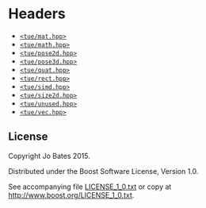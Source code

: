 Headers
=======
- [`<tue/mat.hpp>`](headers/mat.md)
- [`<tue/math.hpp>`](headers/math.md)
- [`<tue/pose2d.hpp>`](headers/pose2d.md)
- [`<tue/pose3d.hpp>`](headers/pose3d.md)
- [`<tue/quat.hpp>`](headers/quat.md)
- [`<tue/rect.hpp>`](headers/rect.md)
- [`<tue/simd.hpp>`](headers/simd.md)
- [`<tue/size2d.hpp>`](headers/size2d.md)
- [`<tue/unused.hpp>`](headers/unused.md)
- [`<tue/vec.hpp>`](headers/vec.md)

License
-------
Copyright Jo Bates 2015.

Distributed under the Boost Software License, Version 1.0.

See accompanying file [LICENSE_1_0.txt](../LICENSE_1_0.txt) or copy at
http://www.boost.org/LICENSE_1_0.txt.
